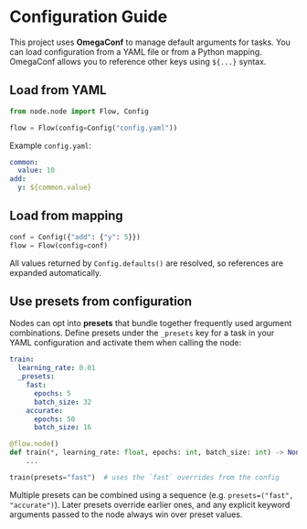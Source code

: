 # Configuration Guide

This project uses **OmegaConf** to manage default arguments for tasks. You can
load configuration from a YAML file or from a Python mapping. OmegaConf allows
you to reference other keys using `${...}` syntax.

## Load from YAML

```python
from node.node import Flow, Config

flow = Flow(config=Config("config.yaml"))
```

Example `config.yaml`:

```yaml
common:
  value: 10
add:
  y: ${common.value}
```

## Load from mapping

```python
conf = Config({"add": {"y": 5}})
flow = Flow(config=conf)
```

All values returned by `Config.defaults()` are resolved, so references are
expanded automatically.

## Use presets from configuration

Nodes can opt into **presets** that bundle together frequently used argument
combinations. Define presets under the `_presets` key for a task in your YAML
configuration and activate them when calling the node:

```yaml
train:
  learning_rate: 0.01
  _presets:
    fast:
      epochs: 5
      batch_size: 32
    accurate:
      epochs: 50
      batch_size: 16
```

```python
@flow.node()
def train(*, learning_rate: float, epochs: int, batch_size: int) -> None:
    ...

train(presets="fast")  # uses the `fast` overrides from the config
```

Multiple presets can be combined using a sequence (e.g. `presets=("fast",
"accurate")`). Later presets override earlier ones, and any explicit keyword
arguments passed to the node always win over preset values.
